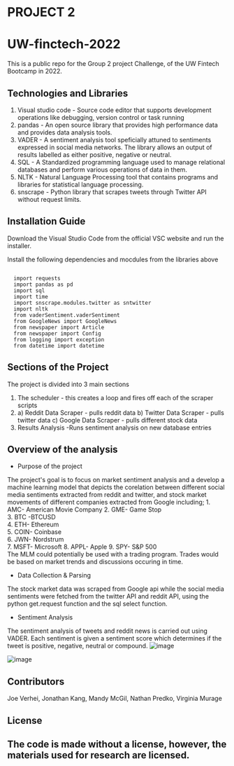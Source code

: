 
# PROJECT 2
# UW-finctech-2022
This is  a public repo for the Group 2 project Challenge, of the UW Fintech Bootcamp in 2022.


## Technologies and Libraries
1. Visual studio code - Source code editor that supports development operations like debugging, version control or task running
2. pandas - An open source library that provides high performance data and provides data analysis tools. 
3. VADER - A sentiment analysis tool speficially attuned to sentiments expressed in social media networks. The library allows an output of results labelled as either positive, negative or neutral.
4. SQL - A Standardized programming language used to manage relational databases and perform various operations of data in them.
5. NLTK - Natural Language Processing tool that contains programs and libraries for statistical language processing.
6. snscrape - Python library that scrapes tweets through Twitter API without request limits.



## Installation Guide

Download the Visual Studio Code from the official VSC website and run the installer.

Install the following dependencies and mocdules from the libraries above

```

  import requests
  import pandas as pd
  import sql
  import time
  import snscrape.modules.twitter as sntwitter
  import nltk
  from vaderSentiment.vaderSentiment 
  from GoogleNews import GoogleNews
  from newspaper import Article
  from newspaper import Config
  from logging import exception
  from datetime import datetime

```
## Sections of the Project

The project is divided into 3 main sections
1. The scheduler - this creates a loop and fires off each of the scraper scripts
2. a) Reddit Data Scraper - pulls reddit data
b) Twitter Data Scraper - pulls twitter data
c) Google Data Scraper - pulls different stock data 
3. Results Analysis -Runs sentiment analysis on new database entries

## Overview of the analysis

* Purpose of the project

The project's goal is to focus on market sentiment analysis and a develop a machine learning model that depicts the corelation between different social media sentiments extracted from reddit and twitter, and stock market  movements of  different companies extracted from Google including;
    1.  AMC- American Movie Company
    2.  GME- Game Stop	
    3.  BTC -BTCUSD	 
    4.  ETH- Ethereum	
    5.	COIN- Coinbase	
    6.	JWN- Nordstrum	 
    7.	MSFT- Microsoft	
    8.	APPL- Apple	
    9.	SPY- S&P 500	
 The MLM could potentially be used with a trading program. Trades would be based on market trends and discussions occuring in time.



* Data Collection & Parsing 

The stock market data was scraped from Google api while the social media sentiments were fetched from the twitter API and reddit API, using the python get.request function and the sql select function.


* Sentiment Analysis

The sentiment analysis of tweets and reddit news is carried out using VADER. Each sentiment is given a sentiment score which determines if the tweet is positive, negative, neutral or compound.
![image](https://user-images.githubusercontent.com/105859007/190541091-496fd842-681f-4145-8fa1-e065f870cbf4.png)

![image](https://user-images.githubusercontent.com/105859007/190542358-ffb384be-d7da-4af3-abfe-2a3bd2d0076b.png)


## Contributors

Joe Verhei, 
Jonathan Kang, 
Mandy McGil,
Nathan Predko, 
Virginia Murage

## License

 The code is made without a license, however, the materials used for research are licensed.
---


